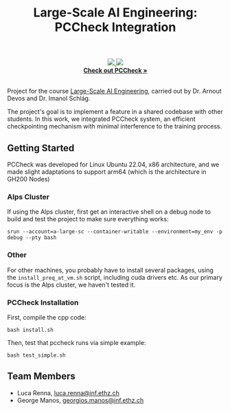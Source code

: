 <div align="center">
    <header><h1>Large-Scale AI Engineering: PCCheck Integration
</h1></header>
    <a href="#">
    <img src="https://img.shields.io/badge/Python-3.12-306998">
    </a>
    <a href="#">
        <img src="https://img.shields.io/badge/Conda-25.1.1-44903d">
    </a>
    <br>
    <a href="https://github.com/eth-easl/pccheck"><strong>Check out PCCheck »</strong></a>
</div>
<br>

Project for the course [Large-Scale AI Engineering](https://ai.ethz.ch/education/lectures-and-seminars/large-scale-ai-engineering.html), carried out by Dr. Arnout Devos and Dr. Imanol Schlág.

The project's goal is to implement a feature in a shared codebase with other students. In this work, we integrated PCCheck system, an efficient checkpointing mechanism with minimal interference to the training process.

## Getting Started

PCCheck was developed for Linux Ubuntu 22.04, x86 architecture, and we made slight adaptations to support arm64 (which is the architecture in GH200 Nodes)

### Alps Cluster

If using the Alps cluster, first get an interactive shell on a debug node to build and test the project to make sure everything works:

```shell
srun --account=a-large-sc --container-writable --environment=my_env -p debug --pty bash
```

### Other

For other machines, you probably have to install several packages, using the `install_preq_at_vm.sh` script, including cuda drivers etc. As our primary focus is the Alps cluster, we haven't tested it.

### PCCheck Installation

First, compile the cpp code:

```shell
bash install.sh
```

Then, test that pccheck runs via simple example:

```shell
bash test_simple.sh
```


## Team Members

- Luca Renna, luca.renna@inf.ethz.ch
- George Manos, georgios.manos@inf.ethz.ch


